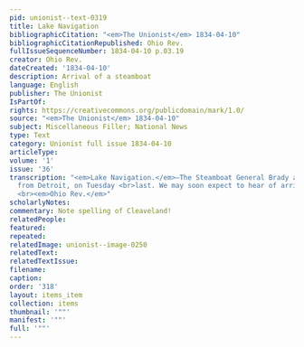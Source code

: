 ```yaml
---
pid: unionist--text-0319
title: Lake Navigation
bibliographicCitation: "<em>The Unionist</em> 1834-04-10"
bibliographicCitationRepublished: Ohio Rev.
fullIssueSequenceNumber: 1834-04-10 p.03.19
creator: Ohio Rev.
dateCreated: '1834-04-10'
description: Arrival of a steamboat
language: English
publisher: The Unionist
IsPartOf: 
rights: https://creativecommons.org/publicdomain/mark/1.0/
source: "<em>The Unionist</em> 1834-04-10"
subject: Miscellaneous Filler; National News
type: Text
category: Unionist full issue 1834-04-10
articleType: 
volume: '1'
issue: '36'
transcription: "<em>Lake Navigation.</em>—The Steamboat General Brady arrived at Cleaveland,
  from Detroit, on Tuesday <br>last. We may soon expect to hear of arrivals at Buffalo.—
  <br><em>Ohio Rev.</em>"
scholarlyNotes: 
commentary: Note spelling of Cleaveland!
relatedPeople: 
featured: 
repeated: 
relatedImage: unionist--image-0250
relatedText: 
relatedTextIssue: 
filename: 
caption: 
order: '318'
layout: items_item
collection: items
thumbnail: '""'
manifest: '""'
full: '""'
---
```

